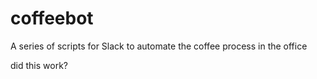 # coffeebot
A series of scripts for Slack to automate the coffee process in the office

did this work?
